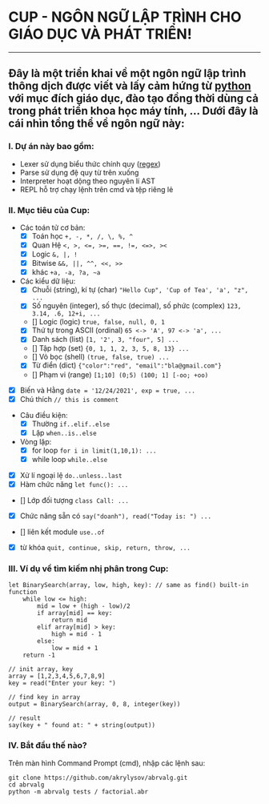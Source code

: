 # CUP - NGÔN NGỮ LẬP TRÌNH CHO GIÁO DỤC VÀ PHÁT TRIỂN!
---
Đây là một triển khai về một ngôn ngữ lập trình thông dịch được viết và lấy cảm hứng từ [python](https://www.python.org/) với mục đích giáo dục, đào tạo đồng thời dùng cả trong phát triển khoa học máy tính, ... Dưới đây là cái nhìn tổng thể về ngôn ngữ này:
---
### I. Dự án này bao gồm:

- Lexer sử dụng biểu thức chính quy ([regex](https://en.wikipedia.org/wiki/Regular_expression))
- Parse sử dụng đệ quy từ trên xuống
- Interpreter hoạt dộng theo nguyên lí AST
- REPL hỗ trợ chạy lệnh trên cmd và tệp riêng lẻ


### II. Mục tiêu của Cup:

- Các toán tử cơ bản:
	- [x] Toán học `+, -, *, /, \, %, ^`
	- [x] Quan Hệ `<, >, <=, >=, ==, !=, <=>, ><`
	- [x] Logic `&, |, !`
	- [x] Bitwise `&&, ||, ^^, <<, >>`
	- [x] khác `+a, -a, ?a, ~a`

- Các kiểu dữ liệu:
	- [x] Chuỗi (string), kí tự (char) `"Hello Cup", 'Cup of Tea', 'a', "z", ...`
	- [x] Số nguyên (integer), số thực (decimal), số phức (complex) `123, 3.14, .6, 12+i, ...`
	- [] Logic (logic) `true, false, null, 0, 1`
	- [x] Thứ tự trong ASCII (ordinal) `65 <-> 'A', 97 <-> 'a', ...`
	- [x] Danh sách (list) `[1, '2', 3, "four", 5] ...`
	- [] Tập hợp (set) `{0, 1, 1, 2, 3, 5, 8, 13} ...`
	- [] Vỏ bọc (shell) `(true, false, true) ...`
	- [x] Từ điển (dict) `{"color":"red", "email":"bla@gmail.com"}`
	- [] Phạm vi (range) `[1;10] (0;5) (100; 1] [-oo; +oo)`

- [x] Biến và Hằng `date = '12/24/2021', exp = true, ...`
- [x] Chú thích `// this is comment`

- Câu điều kiện:
	- [x] Thường `if..elif..else`
	- [x] Lặp `when..is..else`

- Vòng lặp:
	- [x] for loop `for i in limit(1,10,1): ...`
	- [x] while loop `while..else`
	
- [x] Xử lí ngoại lệ `do..unless..last`
- [x] Hàm chức năng `let func(): ...`
- [] Lớp đối tượng `class Call: ...`
- [x] Chức năng sẵn có `say("doanh"), read("Today is: ") ...`
- [] liên kết module `use..of`
- [x] từ khóa `quit, continue, skip, return, throw, ...`

### III. Ví dụ về tìm kiếm nhị phân trong Cup:

```
let BinarySearch(array, low, high, key): // same as find() built-in function
	while low <= high:
		mid = low + (high - low)/2
		if array[mid] == key:
			return mid
		elif array[mid] > key:
			high = mid - 1
		else:
			low = mid + 1
	return -1

// init array, key
array = [1,2,3,4,5,6,7,8,9] 
key = read("Enter your key: ")

// find key in array
output = BinarySearch(array, 0, 8, integer(key))

// result
say(key + " found at: " + string(output))
```

### IV. Bắt đầu thế nào?
Trên màn hình Command Prompt (cmd), nhập các lệnh sau:

```
git clone https://github.com/akrylysov/abrvalg.git
cd abrvalg
python -m abrvalg tests / factorial.abr
```
